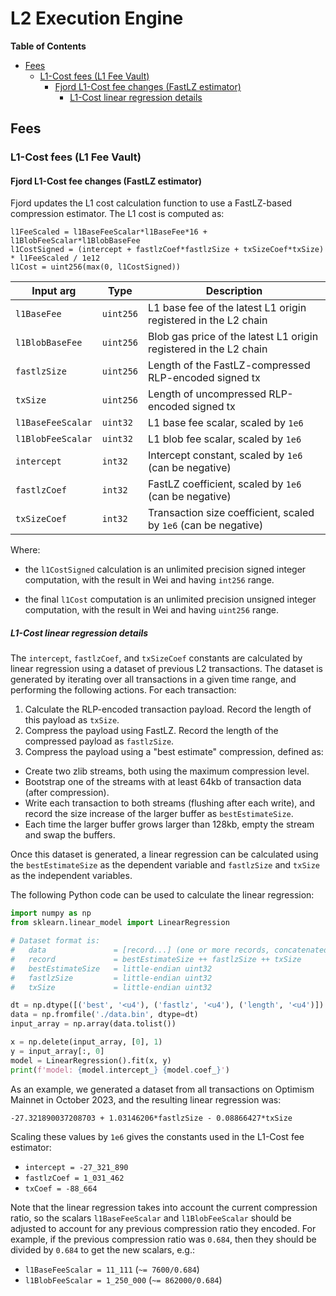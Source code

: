 # L2 Execution Engine

<!-- START doctoc generated TOC please keep comment here to allow auto update -->
<!-- DON'T EDIT THIS SECTION, INSTEAD RE-RUN doctoc TO UPDATE -->
**Table of Contents**

- [Fees](#fees)
  - [L1-Cost fees (L1 Fee Vault)](#l1-cost-fees-l1-fee-vault)
    - [Fjord L1-Cost fee changes (FastLZ estimator)](#fjord-l1-cost-fee-changes-fastlz-estimator)
      - [L1-Cost linear regression details](#l1-cost-linear-regression-details)

<!-- END doctoc generated TOC please keep comment here to allow auto update -->

## Fees

### L1-Cost fees (L1 Fee Vault)

#### Fjord L1-Cost fee changes (FastLZ estimator)

Fjord updates the L1 cost calculation function to use a FastLZ-based compression estimator.
The L1 cost is computed as:

```pseudocode
l1FeeScaled = l1BaseFeeScalar*l1BaseFee*16 + l1BlobFeeScalar*l1BlobBaseFee
l1CostSigned = (intercept + fastlzCoef*fastlzSize + txSizeCoef*txSize) * l1FeeScaled / 1e12
l1Cost = uint256(max(0, l1CostSigned))
```

| Input arg         | Type      | Description                                                       |
|-------------------|-----------|-------------------------------------------------------------------|
| `l1BaseFee`       | `uint256` | L1 base fee of the latest L1 origin registered in the L2 chain    |
| `l1BlobBaseFee`   | `uint256` | Blob gas price of the latest L1 origin registered in the L2 chain |
| `fastlzSize`      | `uint256` | Length of the FastLZ-compressed RLP-encoded signed tx             |
| `txSize`          | `uint256` | Length of uncompressed RLP-encoded signed tx                      |
| `l1BaseFeeScalar` | `uint32`  | L1 base fee scalar, scaled by `1e6`                               |
| `l1BlobFeeScalar` | `uint32`  | L1 blob fee scalar, scaled by `1e6`                               |
| `intercept`       | `int32`   | Intercept constant, scaled by `1e6` (can be negative)             |
| `fastlzCoef`      | `int32`   | FastLZ coefficient, scaled by `1e6` (can be negative)             |
| `txSizeCoef`      | `int32`   | Transaction size coefficient, scaled by `1e6` (can be negative)   |

Where:

- the `l1CostSigned` calculation is an unlimited precision signed integer computation, with the result in Wei and
  having `int256` range.

- the final `l1Cost` computation is an unlimited precision unsigned integer computation, with the result in Wei and
  having `uint256` range.

##### L1-Cost linear regression details

The `intercept`, `fastlzCoef`, and `txSizeCoef` constants are calculated by linear regression using a dataset
of previous L2 transactions. The dataset is generated by iterating over all transactions in a given time range, and
performing the following actions. For each transaction:

1. Calculate the RLP-encoded transaction payload. Record the length of this payload as `txSize`.
2. Compress the payload using FastLZ. Record the length of the compressed payload as `fastlzSize`.
3. Compress the payload using a "best estimate" compression, defined as:

- Create two zlib streams, both using the maximum compression level.
- Bootstrap one of the streams with at least 64kb of transaction data (after compression).
- Write each transaction to both streams (flushing after each write), and record the size increase
  of the larger buffer as `bestEstimateSize`.
- Each time the larger buffer grows larger than 128kb, empty the stream and swap the buffers.

Once this dataset is generated, a linear regression can be calculated using the `bestEstimateSize` as
the dependent variable and `fastlzSize` and `txSize` as the independent variables.

The following Python code can be used to calculate the linear regression:

```python
import numpy as np
from sklearn.linear_model import LinearRegression

# Dataset format is:
#   data               = [record...] (one or more records, concatenated)
#   record             = bestEstimateSize ++ fastlzSize ++ txSize
#   bestEstimateSize   = little-endian uint32
#   fastlzSize         = little-endian uint32
#   txSize             = little-endian uint32

dt = np.dtype([('best', '<u4'), ('fastlz', '<u4'), ('length', '<u4')])
data = np.fromfile('./data.bin', dtype=dt)
input_array = np.array(data.tolist())

x = np.delete(input_array, [0], 1)
y = input_array[:, 0]
model = LinearRegression().fit(x, y)
print(f'model: {model.intercept_} {model.coef_}')
```

As an example, we generated a dataset from all transactions on Optimism Mainnet in October 2023,
and the resulting linear regression was:

`-27.321890037208703 + 1.03146206*fastlzSize - 0.08866427*txSize`

Scaling these values by `1e6` gives the constants used in the L1-Cost fee estimator:

- `intercept = -27_321_890`
- `fastlzCoef = 1_031_462`
- `txCoef = -88_664`

Note that the linear regression takes into account the current compression ratio, so the
scalars `l1BaseFeeScalar` and `l1BlobFeeScalar` should be adjusted to account for any previous
compression ratio they encoded. For example, if the previous compression ratio was `0.684`, then
they should be divided by `0.684` to get the new scalars, e.g.:

- `l1BaseFeeScalar = 11_111` (`~= 7600/0.684`)
- `l1BlobFeeScalar = 1_250_000` (`~= 862000/0.684`)
